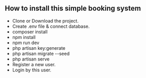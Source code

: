 ## How to install this simple booking system
* Clone or Download the project.
* Create .env file & connect database.
* composer install
* npm install
* npm run dev
* php artisan key:generate
* php artisan migrate --seed
* php artisan serve
* Register a new user.
* Login by this user.
